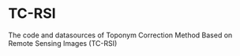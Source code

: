 # TC-RSI
The code and datasources of Toponym Correction Method Based on Remote Sensing Images (TC-RSI)
